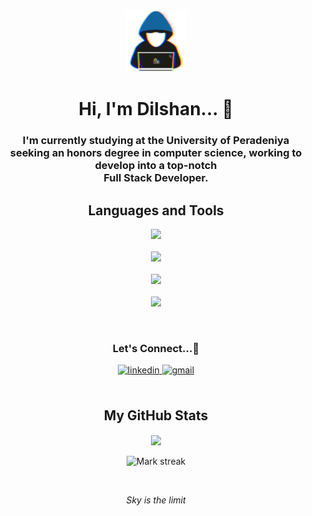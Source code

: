 <br>
<!-- Programmer GIF -->
<p align="center">
    <img src = "https://github.com/0xAbdulKhalid/0xAbdulKhalid/raw/main/assets/mdImages/about_me.gif" width = 100px>
</p>

<!-- Greetings -->
<h1 align="center">Hi, I'm Dilshan... 👋</h1>

<!-- Summary -->
<div class="markdown-heading" dir="auto">
    <h3 align="center" class="heading-element" dir="auto">I'm currently studying at the University of Peradeniya 
    <br>seeking an honors degree in computer science, working to develop into a top-notch
    <br> 
    <span>Full Stack Developer</span>.
</div>

<h2 align="center"><b>Languages and Tools</b></h2>

<!-- Icons & Links -->
<p align="center">
    <!-- Languages -->
    <a href="https://skillicons.dev">
        <img src="https://skillicons.dev/icons?i=c,py,java,js,ts,html,css,r" />
    </a>
    <br>
    <br>
    <!-- Web Development -->
    <a href="https://skillicons.dev">
        <img src="https://skillicons.dev/icons?i=nodejs,nestjs,react,next,bootstrap,figma,mysql,postman,tailwind" />
    </a>
    <br>
    <br>
    <!-- Others -->
    <a href="https://skillicons.dev">
        <img src="https://skillicons.dev/icons?i=autocad,aws,git,github,opencv,ps" />
    </a>
    <br>
    <br>
    <!-- IDEs -->
    <a href="https://skillicons.dev">
        <img src="https://skillicons.dev/icons?i=codepen,eclipse,idea,pycharm,vscode" />
    </a>
</p>
<br>

<!-- Contacts -->
<h3 align="center">Let's Connect...🤝</h3>
<div align='center'>
    <a href="https://linkedin.com/in/gdtdilshan" target="_blank">
        <img src="https://img.shields.io/badge/linkedin-%2300acee.svg?color=405DE6&style=for-the-badge&logo=linkedin&logoColor=white" alt=linkedin style="margin-bottom: 5px;"/>
    </a>
    <a target="_blank" href="mailto:gdtdilshan@gmail.com">
        <img src="https://img.shields.io/badge/-Gmail-D14836?style=for-the-badge&logo=Gmail&logoColor=white" alt=gmail style="margin-bottom: 5px;"/>
    </a>
</div>

<br>
<!--- Stats -->
<h2 align="center"><b>My GitHub Stats</b></h2>

<p align="center">
    <img  align="center"  src="https://github-readme-stats.vercel.app/api?username=DilshanGDT&theme=dark&show_icons=true&count_private=true" />
    <br>
    <br>
    <img  title="🔥 Get streak stats for your profile at git.io/streak-stats" alt="Mark streak" src="https://github-readme-streak-stats.herokuapp.com/?user=DilshanGDT&theme=dark&hide_border=false" />
</p>

<br>
<!-- Slogan -->
<p align="center"><i>Sky is the limit</i></p>
